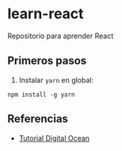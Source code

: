 # learn-react
Repositorio para aprender React

## Primeros pasos
1. Instalar `yarn` en global:
```
npm install -g yarn
```

## Referencias

- [Tutorial Digital Ocean](https://www.digitalocean.com/community/tutorials/how-to-set-up-a-react-project-with-vite)